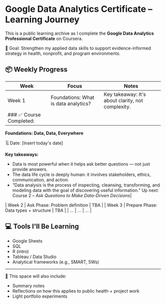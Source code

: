 # Google Data Analytics Certificate – Learning Journey

This is a public learning archive as I complete the **Google Data Analytics Professional Certificate** on Coursera.

🎯 Goal: Strengthen my applied data skills to support evidence-informed strategy in health, nonprofit, and program environments.

## 📦 Weekly Progress

| Week | Focus | Notes |
|------|-------|-------|
| Week 1 | Foundations: What is data analytics? | Key takeaway: It's about clarity, not complexity. |
|### ✅ Course Completed:
**Foundations: Data, Data, Everywhere**

🗓 Date: [Insert today's date]

**Key takeaways:**
- Data is most powerful when it helps ask better questions — not just provide answers.
- The data life cycle is deeply human: it involves stakeholders, ethics, communication, and action.
- “Data analysis is the process of inspecting, cleansing, transforming, and modeling data with the goal of discovering useful information.”
Up next: Course 2 – *Ask Questions to Make Data-Driven Decisions*|

| Week 2 | Ask Phase: Problem definition | TBA |
| Week 3 | Prepare Phase: Data types + structure | TBA |
| ... | ... | ... |

## 💻 Tools I'll Be Learning
- Google Sheets
- SQL
- R (intro)
- Tableau / Data Studio
- Analytical frameworks (e.g., SMART, 5Ws)

---

🧠 This space will also include:
- Summary notes
- Reflections on how this applies to public health + project work
- Light portfolio experiments
